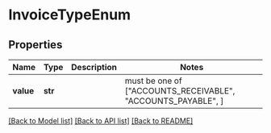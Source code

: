 # InvoiceTypeEnum


## Properties
Name | Type | Description | Notes
------------ | ------------- | ------------- | -------------
**value** | **str** |  |  must be one of ["ACCOUNTS_RECEIVABLE", "ACCOUNTS_PAYABLE", ]

[[Back to Model list]](../README.md#documentation-for-models) [[Back to API list]](../README.md#documentation-for-api-endpoints) [[Back to README]](../README.md)


